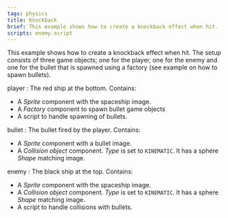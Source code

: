 ```yaml
---
tags: physics
title: Knockback
brief: This example shows how to create a knockback effect when hit.
scripts: enemy.script
---
```


This example shows how to create a knockback effect when hit. The setup consists of three game objects; one for the player, one for the enemy and one for the bullet that is spawned using a factory (see example on how to spawn bullets).

player
: The red ship at the bottom. Contains:
  - A *Sprite* component with the spaceship image.
  - A *Factory* component to spawn bullet game objects
  - A script to handle spawning of bullets.

bullet
: The bullet fired by the player. Contains:
  - A *Sprite* component with a bullet image.
  - A *Collision object* component. *Type* is set to `KINEMATIC`. It has a sphere *Shape* matching image.

enemy
: The black ship at the top. Contains:
  - A *Sprite* component with the spaceship image.
  - A *Collision object* component. *Type* is set to `KINEMATIC`. It has a sphere *Shape* matching image.
  - A script to handle collisions with bullets.

